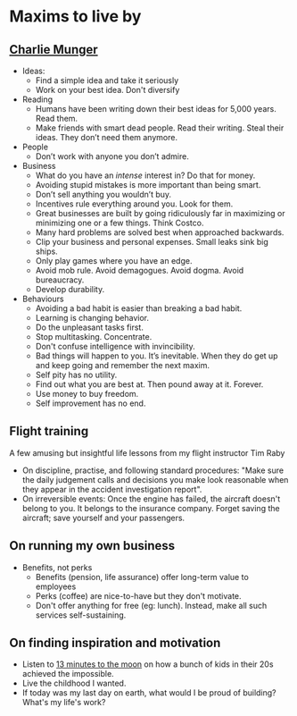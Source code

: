 # Maxims to live by

## [Charlie Munger](https://en.wikipedia.org/wiki/Charlie_Munger)

- Ideas:
  - Find a simple idea and take it seriously
  - Work on your best idea. Don't diversify
- Reading
  - Humans have been writing down their best ideas for 5,000 years. Read them.
  - Make friends with smart dead people. Read their writing. Steal their ideas. They don’t need them anymore.
- People
  - Don’t work with anyone you don’t admire.
- Business
  - What do you have an *intense* interest in? Do that for money.
  - Avoiding stupid mistakes is more important than being smart.
  - Don’t sell anything you wouldn’t buy.
  - Incentives rule everything around you. Look for them.
  - Great businesses are built by going ridiculously far in maximizing or minimizing one or a few things. Think Costco.
  - Many hard problems are solved best when approached backwards.
  - Clip your business and personal expenses. Small leaks sink big ships.
  - Only play games where you have an edge.
  - Avoid mob rule. Avoid demagogues. Avoid dogma. Avoid bureaucracy.
  - Develop durability.
- Behaviours
  - Avoiding a bad habit is easier than breaking a bad habit.
  - Learning is changing behavior.
  - Do the unpleasant tasks first.
  - Stop multitasking. Concentrate.
  - Don't confuse intelligence with invincibility.
  - Bad things will happen to you. It’s inevitable. When they do get up and keep going and remember the next maxim.
  - Self pity has no utility.  
  - Find out what you are best at. Then pound away at it. Forever.
  - Use money to buy freedom.
  - Self improvement has no end.

## Flight training

A few amusing but insightful life lessons from my flight instructor Tim Raby

- On discipline, practise, and following standard procedures: "Make sure the daily judgement calls and decisions you make look reasonable when they appear in the accident investigation report".
- On irreversible events: Once the engine has failed, the aircraft doesn't belong to you. It belongs to the insurance company. Forget saving the aircraft; save yourself and your passengers.

## On running my own business

- Benefits, not perks
  - Benefits (pension, life assurance) offer long-term value to employees
  - Perks (coffee) are nice-to-have but they don't motivate.
  - Don't offer anything for free (eg: lunch). Instead, make all such services self-sustaining.

## On finding inspiration and motivation

- Listen to [13 minutes to the moon](https://www.bbc.co.uk/programmes/w13xttx2) on how a bunch of kids in their 20s achieved the impossible.
- Live the childhood I wanted.
- If today was my last day on earth, what would I be proud of building? What's my life's work?
